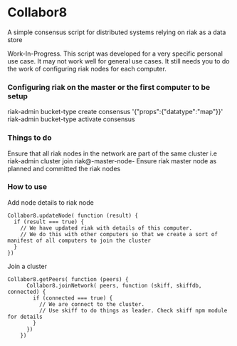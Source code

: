 # Collabor8

A simple consensus script for distributed systems relying on riak as a data store

Work-In-Progress. This script was developed for a very specific personal use case.
It may not work well for general use cases.
It still needs you to do the work of configuring riak nodes for each computer.

### Configuring riak on the master or the first computer to be setup
riak-admin bucket-type create consensus '{"props":{"datatype":"map"}}'
riak-admin bucket-type activate consensus

### Things to do
Ensure that all riak nodes in the network are part of the same cluster i.e riak-admin cluster join riak@-master-node-
Ensure riak master node as planned and committed the riak nodes

### How to use
Add node details to riak node
``` 
Collabor8.updateNode( function (result) {
  if (result === true) {
    // We have updated riak with details of this computer.
    // We do this with other computers so that we create a sort of manifest of all computers to join the cluster
  }
})
```

Join a cluster
``` 
Collabor8.getPeers( function (peers) {
      Collabor8.joinNetwork( peers, function (skiff, skiffdb, connected) {
        if (connected === true) {
          // We are connect to the cluster. 
          // Use skiff to do things as leader. Check skiff npm module for details
        }
      })
    })
``` 